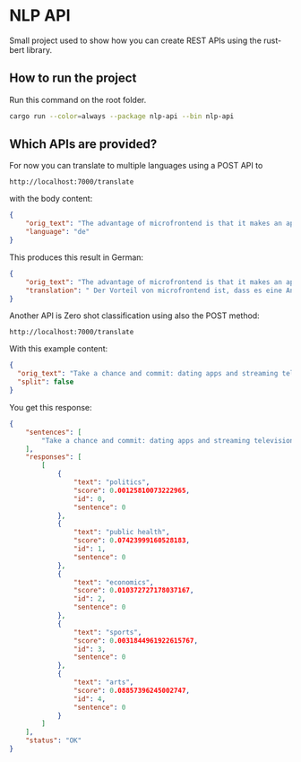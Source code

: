 # NLP API

Small project used to show how you can create REST APIs using the rust-bert library.

## How to run the project

Run this command on the root folder.

```bash
cargo run --color=always --package nlp-api --bin nlp-api
```

## Which APIs are provided?

For now you can translate to multiple languages using a POST API to 

`http://localhost:7000/translate`

with the body content:

```json
{
    "orig_text": "The advantage of microfrontend is that it makes an application more flexible and easier to maintain.",
    "language": "de"
}
```

This produces this result in German:
```json
{
    "orig_text": "The advantage of microfrontend is that it makes an application more flexible and easier to maintain.",
    "translation": " Der Vorteil von microfrontend ist, dass es eine Anwendung flexibler und einfacher zu pflegen macht."
}
```

Another API is Zero shot classification using also the POST method:

`http://localhost:7000/translate`

With this example content:

```json
{
  "orig_text": "Take a chance and commit: dating apps and streaming television now operate along quite a similar structure: endless options for you to consider at a glance, with nothing further to point you to the right one. The difference with streaming is that you don’t need to wait for approval from the other side to get started: if a show or film catches your eye, stop and see if you like it. Too many of us waste hours shuffling through menus in search of some ideal viewing option that we can’t even define for ourselves, instead of just choosing on a whim. Worst-case scenario? You tune out after 15 minutes and start again.",
  "split": false
}
```

You get this response:

```json
{
    "sentences": [
        "Take a chance and commit: dating apps and streaming television now operate along quite a similar structure: endless options for you to consider at a glance, with nothing further to point you to the right one. The difference with streaming is that you don’t need to wait for approval from the other side to get started: if a show or film catches your eye, stop and see if you like it. Too many of us waste hours shuffling through menus in search of some ideal viewing option that we can’t even define for ourselves, instead of just choosing on a whim. Worst-case scenario? You tune out after 15 minutes and start again."
    ],
    "responses": [
        [
            {
                "text": "politics",
                "score": 0.00125810073222965,
                "id": 0,
                "sentence": 0
            },
            {
                "text": "public health",
                "score": 0.07423999160528183,
                "id": 1,
                "sentence": 0
            },
            {
                "text": "economics",
                "score": 0.010372727178037167,
                "id": 2,
                "sentence": 0
            },
            {
                "text": "sports",
                "score": 0.0031844961922615767,
                "id": 3,
                "sentence": 0
            },
            {
                "text": "arts",
                "score": 0.08857396245002747,
                "id": 4,
                "sentence": 0
            }
        ]
    ],
    "status": "OK"
}
```

